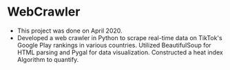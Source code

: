 # WebCrawler

- This project was done on April 2020.
- Developed a web crawler in Python to scrape real-time data on TikTok's Google Play rankings in various
countries. Utilized BeautifulSoup for HTML parsing and Pygal for data visualization. Constructed a heat index Algorithm to quantify.
